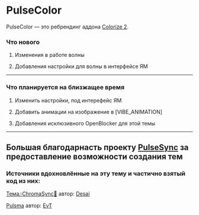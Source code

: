 # PulseColor

PulseColor — это ребрендинг аддона [Colorize 2](https://github.com/Imperiadicks/Colorize-2).

### Что нового

1. Изменения в работе волны

2. Добавления настройки для волны в интерфейсе ЯМ
 
---

### Что планируется на близжащее время 

1. Изменить настройки, под интерефейс ЯМ

2. Добавить анимации на изображение в [VIBE_ANIMATION]

3. Добавления исклюзивного OpenBlocker для этой темы

---
## Большая благодарнасть проекту [PulseSync](https://pulsesync.dev/) за предоставление возможности создания тем 

### Источники вдохновлённые на эту тему и частично взятый код из них:

[Тема🎶ChromaSync🎨](https://discord.com/channels/1227552882744754267/1392417241810862080) автор: [Desai](https://github.com/Desai0)

[Pulsma](https://discord.com/channels/1227552882744754267/1391540329001390090) автор: [EvT](https://github.com/Maks1mio)
